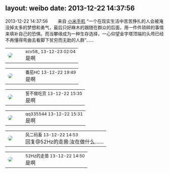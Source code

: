 layout: weibo
date: 2013-12-22 14:37:56
---
<meta name="referrer" content="no-referrer" />

2013-12-22 14:37:56  &nbsp;&nbsp;&nbsp;&nbsp;&nbsp;&nbsp; 来自 <a href="http://app.weibo.com/t/feed/22zMnn" rel="nofollow">小米手机</a>
“一个在现实生活中苦苦挣扎的人会被淹没掉太多的梦想和勇气，最后只好麻木的跟随在群众的后面，用一件件琐碎的事情来填补自己的恐惧。而当攀缘成为一种生存选择，一心仰望金字塔顶端的头颅已经不再懂得弯曲去看脚下贫穷而无助的人群”…… ​​​

<table style="width: 100%;">
  <tr>
    <td style="width: 40px;"><img style="border-radius:50%" src="https://tva3.sinaimg.cn/crop.0.0.1242.1242.50/801f7e9ajw8f3peekcgoqj20yi0yidg9.jpg?KID=imgbed,tva&Expires=1624465180&ssig=CiqJRkGvtr"></td>
    <td colspan="2"><small>xcv58_ 13-12-23 02:04</small><br/>是啊</td>
  </tr>
</table>

<table style="width: 100%;">
  <tr>
    <td style="width: 40px;"><img style="border-radius:50%" src="https://tva4.sinaimg.cn/crop.0.0.100.100.50/96fcf04ejw1elxrupa39mj202s02s743.jpg?KID=imgbed,tva&Expires=1624465180&ssig=IAKX%2BUQrp%2F"></td>
    <td colspan="2"><small>番茄HC 13-12-22 19:49</small><br/>是啊</td>
  </tr>
</table>

<table style="width: 100%;">
  <tr>
    <td style="width: 40px;"><img style="border-radius:50%" src="https://tva1.sinaimg.cn/crop.0.0.640.640.50/86f7338fjw8edkav0whx0j20hs0hswfv.jpg?KID=imgbed,tva&Expires=1624465180&ssig=xxsDuUXxKu"></td>
    <td colspan="2"><small>誓不做吃货 13-12-22 15:35</small><br/>是啊</td>
  </tr>
</table>

<table style="width: 100%;">
  <tr>
    <td style="width: 40px;"><img style="border-radius:50%" src="https://tva4.sinaimg.cn/crop.0.0.180.180.50/7d25944djw1e8qgp5bmzyj2050050aa8.jpg?KID=imgbed,tva&Expires=1624465180&ssig=WaUncYkrel"></td>
    <td colspan="2"><small>qq335544 13-12-22 15:31</small><br/>是啊</td>
  </tr>
</table>

<table style="width: 100%;">
  <tr>
    <td style="width: 40px;"><img style="border-radius:50%" src="https://tva3.sinaimg.cn/crop.0.0.639.639.50/6d2a6003jw8f3idy69w2gj20hs0hrt9g.jpg?KID=imgbed,tva&Expires=1624465180&ssig=WAEZXx5r6a"></td>
    <td colspan="2"><small>风二码畜 13-12-22 14:53</small><br/>回复@52Hz的走兽:汝在做什么……</td>
  </tr>
</table>

<table style="width: 100%;">
  <tr>
    <td style="width: 40px;"><img style="border-radius:50%" src="https://tva4.sinaimg.cn/crop.0.0.180.180.50/8beaf773jw1e8qgp5bmzyj2050050aa8.jpg?KID=imgbed,tva&Expires=1624465180&ssig=PT2rzA2pdo"></td>
    <td colspan="2"><small>52Hz的走兽 13-12-22 14:50</small><br/>是啊</td>
  </tr>
</table>

